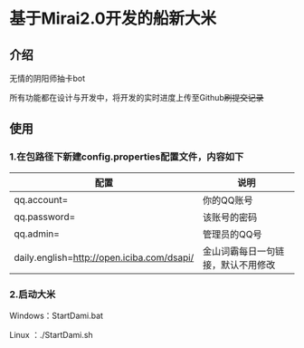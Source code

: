 # 基于Mirai2.0开发的船新大米

## 介绍

无情的阴阳师抽卡bot

所有功能都在设计与开发中，将开发的实时进度上传至Github~~刷提交记录~~

## 使用

### 1.在包路径下新建config.properties配置文件，内容如下

| 配置 | 说明 |
| ---- | ----|
| qq.account= | 你的QQ账号 |
| qq.password= | 该账号的密码 |
| qq.admin= | 管理员的QQ号 |
| daily.english=http://open.iciba.com/dsapi/ | 金山词霸每日一句链接，默认不用修改

### 2.启动大米

Windows：StartDami.bat

Linux ：./StartDami.sh
